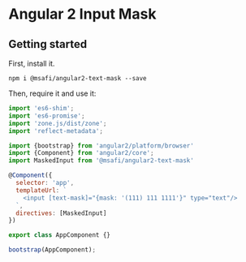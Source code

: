 # Angular 2 Input Mask

## Getting started

First, install it.

```
npm i @msafi/angular2-text-mask --save
```

Then, require it and use it:

```js
import 'es6-shim';
import 'es6-promise';
import 'zone.js/dist/zone';
import 'reflect-metadata';

import {bootstrap} from 'angular2/platform/browser'
import {Component} from 'angular2/core';
import MaskedInput from '@msafi/angular2-text-mask'

@Component({
  selector: 'app',
  templateUrl: `
    <input [text-mask]="{mask: '(111) 111 1111'}" type="text"/>
  `,
  directives: [MaskedInput]
})

export class AppComponent {}

bootstrap(AppComponent);
```
